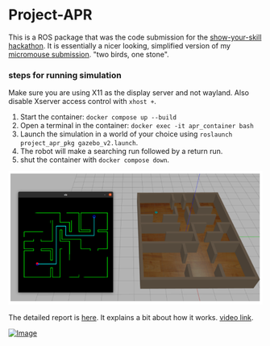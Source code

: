 # Project-APR
This is a ROS package that was the code submission for the [show-your-skill hackathon](https://sites.google.com/view/courseraformanipal/showyourskill-2022/winners?authuser=0). It is essentially a nicer looking, simplified version of my [micromouse submission](https://github.com/arthurgomes4/micromouse/tree/main). "two birds, one stone". 

### steps for running simulation
Make sure you are using X11 as the display server and not wayland. Also disable Xserver access control with `xhost +`.
1. Start the container:  `docker compose up --build` 
2. Open a terminal in the container: `docker exec -it apr_container bash`
3. Launch the simulation in a world of your choice using `roslaunch project_apr_pkg gazebo_v2.launch`. 
4. The robot will make a searching run followed by a return run.
5. shut the container with `docker compose down`.

<img src="./data/apr.png" width=800/>

The detailed report is [here](./data/Project%20APR%20-%20Autonomous%20Path%20Finding%20Robot.pdf). It explains a bit about how it works. [video link](https://drive.google.com/file/d/1F4H0WTcQ1YsR3YNreIgvjz4NtmTIO3nO/view?usp=drive_link).

[![Image](https://img.shields.io/badge/Developer-arthurgomes4-blue.svg)](https://github.com/arthurgomes4)